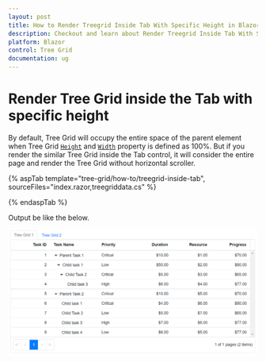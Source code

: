 ```yaml
---
layout: post
title: How to Render Treegrid Inside Tab With Specific Height in Blazor Tree Grid Component | Syncfusion
description: Checkout and learn about Render Treegrid Inside Tab With Specific Height in Blazor Tree Grid component of Syncfusion, and more details.
platform: Blazor
control: Tree Grid
documentation: ug
---
```


# Render Tree Grid inside the Tab with specific height

By default, Tree Grid will occupy the entire space of the parent element when Tree Grid [`Height`](https://help.syncfusion.com/cr/blazor/Syncfusion.Blazor.TreeGrid.SfTreeGrid-1.html#Syncfusion_Blazor_TreeGrid_SfTreeGrid_1_Height) and [`Width`](https://help.syncfusion.com/cr/blazor/Syncfusion.Blazor.TreeGrid.SfTreeGrid-1.html#Syncfusion_Blazor_TreeGrid_SfTreeGrid_1_Width) property is defined as 100%. But if you render the similar Tree Grid inside the Tab control, it will consider the entire page and render the Tree Grid without horizontal scroller.

{% aspTab template="tree-grid/how-to/treegrid-inside-tab", sourceFiles="index.razor,treegriddata.cs" %}

{% endaspTab %}

Output be like the below.

![`Final output`](../images/treegrid-in-tab.PNG)